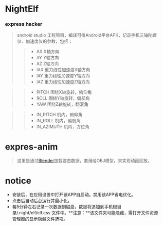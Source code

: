 # NightElf
### express hacker
> android studio 工程项目，编译可得Android平台APK，记录手机三轴陀螺仪、加速度仪的参数，包括：
> > * AX X轴方向
> > * AY Y轴方向
> > * AZ Z轴方向
> > * lAX 重力线性加速度X轴方向
> > * lAY 重力线性加速度Y轴方向
> > * lAZ 重力线性加速度Z轴方向

> > * PITCH 围绕X轴旋转，俯仰角
> > * ROLL 围绕Y轴旋转，偏航角
> > * YAW 围绕Z轴旋转，翻滚角

> > * IN_PITCH 机内，俯仰角
> > * IN_ROLL 机内，偏航角
> > * IN_AZIMUTH 机内，方位角

# expres-anim
> 这里是通过[Blender](https://www.blender.org/)加载姿态数据，套用给OBJ模型，来实现动画回放。


# notice
* 安装后，在应用设置中打开该APP自启动，禁用该APP省电优化。
* 点击后自动后台运行并最小化。
* 每5分钟左右记录一次数据到磁盘，数据将追加到手机根目录/.night/elf/elf.csv 文件中。**注意：**该文件夹可能隐藏，需打开文件资源管理器的显示隐藏文件选项。

